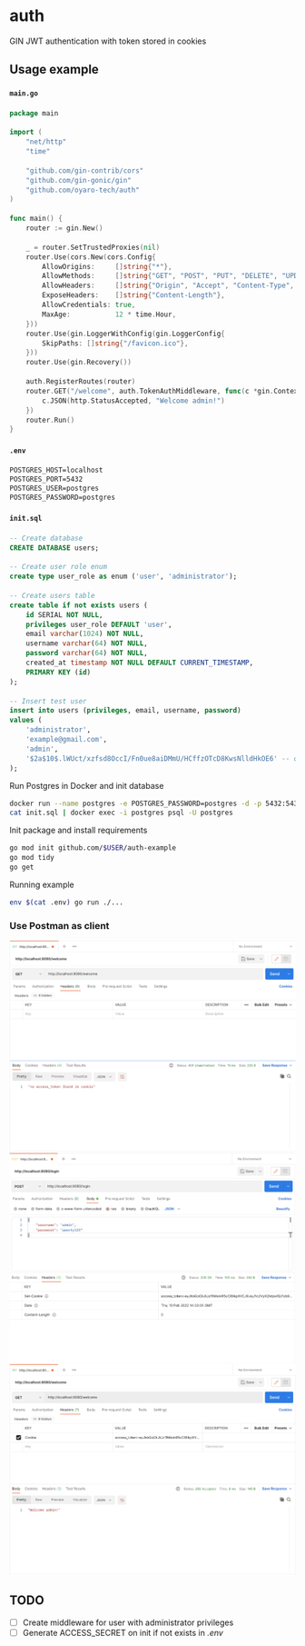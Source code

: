 # auth
GIN JWT authentication with token stored in cookies

## Usage example

#### `main.go`
```go
package main

import (
	"net/http"
	"time"

	"github.com/gin-contrib/cors"
	"github.com/gin-gonic/gin"
	"github.com/oyaro-tech/auth"
)

func main() {
	router := gin.New()

	_ = router.SetTrustedProxies(nil)
	router.Use(cors.New(cors.Config{
		AllowOrigins:     []string{"*"},
		AllowMethods:     []string{"GET", "POST", "PUT", "DELETE", "UPDATE", "OPTIONS"},
		AllowHeaders:     []string{"Origin", "Accept", "Content-Type", "X-CSRF-Token", "X-Requested-With"},
		ExposeHeaders:    []string{"Content-Length"},
		AllowCredentials: true,
		MaxAge:           12 * time.Hour,
	}))
	router.Use(gin.LoggerWithConfig(gin.LoggerConfig{
		SkipPaths: []string{"/favicon.ico"},
	}))
	router.Use(gin.Recovery())

	auth.RegisterRoutes(router)
	router.GET("/welcome", auth.TokenAuthMiddleware, func(c *gin.Context) {
		c.JSON(http.StatusAccepted, "Welcome admin!")
	})
	router.Run()
}
```

#### `.env`
```
POSTGRES_HOST=localhost
POSTGRES_PORT=5432
POSTGRES_USER=postgres
POSTGRES_PASSWORD=postgres
```

#### `init.sql`
```sql
-- Create database
CREATE DATABASE users;

-- Create user role enum
create type user_role as enum ('user', 'administrator');

-- Create users table
create table if not exists users (
    id SERIAL NOT NULL,
    privileges user_role DEFAULT 'user',
    email varchar(1024) NOT NULL,
    username varchar(64) NOT NULL,
    password varchar(64) NOT NULL,
    created_at timestamp NOT NULL DEFAULT CURRENT_TIMESTAMP,
    PRIMARY KEY (id)
);

-- Insert test user
insert into users (privileges, email, username, password)
values (
    'administrator',
    'example@gmail.com',
    'admin',
    '$2a$10$.lWUct/xzfsd8OccI/Fn0ue8aiDMmU/HCffzOTcD8KwsNlldHkOE6' -- qwerty123
);
```

Run Postgres in Docker and init database
```bash
docker run --name postgres -e POSTGRES_PASSWORD=postgres -d -p 5432:5432 --rm postgres
cat init.sql | docker exec -i postgres psql -U postgres
```

Init package and install requirements
```bash
go mod init github.com/$USER/auth-example
go mod tidy
go get
```

Running example
```bash
env $(cat .env) go run ./...
```

### Use Postman as client
![Postman not_sing_in](https://github.com/oyaro-tech/auth/blob/main/example/not_sing_in.png)
![Postman login](https://github.com/oyaro-tech/auth/blob/main/example/login.png)
![Postman access_granted](https://github.com/oyaro-tech/auth/blob/main/example/access_granted.png)

## TODO
- [ ] Create middleware for user with administrator privileges
- [ ] Generate ACCESS_SECRET on init if not exists in _.env_
